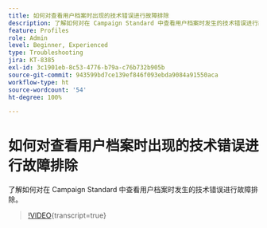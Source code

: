 ```yaml
---
title: 如何对查看用户档案时出现的技术错误进行故障排除
description: 了解如何对在 Campaign Standard 中查看用户档案时发生的技术错误进行故障排除。
feature: Profiles
role: Admin
level: Beginner, Experienced
type: Troubleshooting
jira: KT-8385
exl-id: 3c1901eb-8c53-4776-b79a-c76b732b905b
source-git-commit: 943599bd7ce139ef846f093ebda9084a91550aca
workflow-type: ht
source-wordcount: '54'
ht-degree: 100%

---
```


# 如何对查看用户档案时出现的技术错误进行故障排除

了解如何对在 Campaign Standard 中查看用户档案时发生的技术错误进行故障排除。

>[!VIDEO](https://video.tv.adobe.com/v/335890?learn=on){transcript=true}
